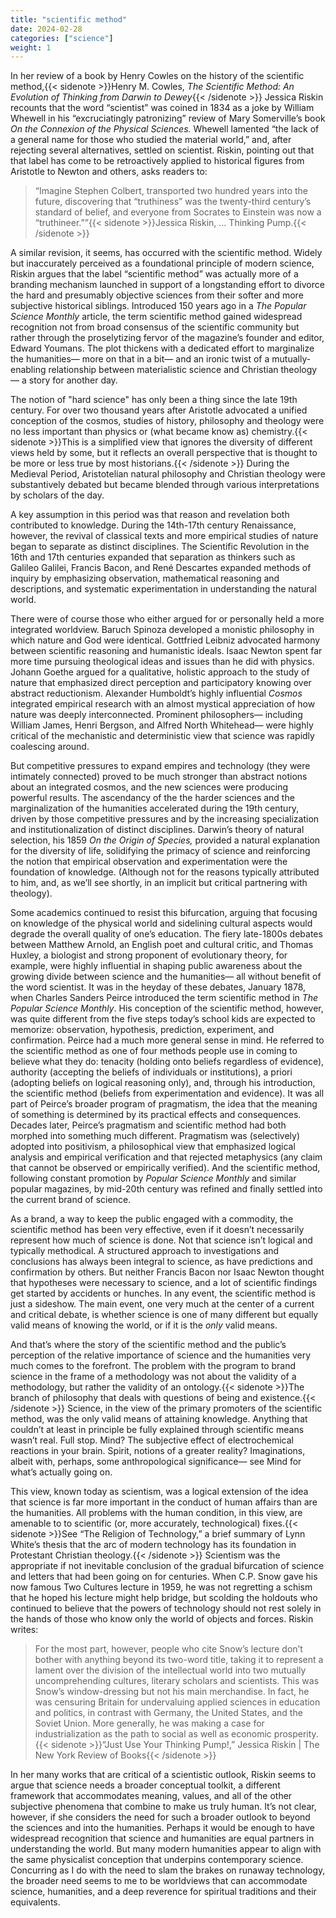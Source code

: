 ```yaml
---
title: "scientific method"
date: 2024-02-28
categories: ["science"]
weight: 1
---
```



In her review of a book by Henry Cowles on the history of the scientific method,{{< sidenote >}}Henry M. Cowles, *The Scientific Method: An Evolution of Thinking from Darwin to Dewey*{{< /sidenote >}} Jessica Riskin recounts that the word “scientist” was coined in 1834 as a joke by William Whewell in his “excruciatingly patronizing” review of Mary Somerville’s book *On the Connexion of the Physical Sciences.* Whewell lamented “the lack of a general name for those who studied the material world,” and, after rejecting several alternatives, settled on scientist. Riskin, pointing out that that label has come to be retroactively applied to historical figures from Aristotle to Newton and others, asks readers to:

> “Imagine Stephen Colbert, transported two hundred years into the future, discovering that “truthiness” was the twenty-third century’s standard of belief, and everyone from Socrates to Einstein was now a “truthineer.””{{< sidenote >}}Jessica Riskin, … Thinking Pump.{{< /sidenote >}}

A similar revision, it seems, has occurred with the scientific method. Widely but inaccurately perceived as a foundational principle of modern science, Riskin argues that the label “scientific method” was actually more of a branding mechanism launched in support of a longstanding effort to divorce the hard and presumably objective sciences from their softer and more subjective historical siblings. Introduced 150 years ago in a *The Popular Science Monthly* article, the term scientific method gained widespread recognition not from broad consensus of the scientific community but rather through the proselytizing fervor of the magazine’s founder and editor, Edward Youmans. The plot thickens with a dedicated effort to marginalize the humanities— more on that in a bit— and an ironic twist of a mutually-enabling relationship between materialistic science and Christian theology— a story for another day. 

The notion of "hard science" has only been a thing since the late 19th century. For over two thousand years after Aristotle advocated a unified conception of the cosmos, studies of history, philosophy and theology were no less important than physics or (what became know as) chemistry.{{< sidenote >}}This is a simplified view that ignores the diversity of different views held by some, but it reflects an overall perspective that is thought to be more or less true by most historians.{{< /sidenote >}}  During the Medieval Period, Aristotelian natural philosophy and Christian theology were substantively debated but became blended through various interpretations by scholars of the day. 

A key assumption in this period was that reason and revelation both contributed to knowledge.  During the 14th-17th century Renaissance, however, the revival of classical texts and more empirical studies of nature began to separate as distinct disciplines. The Scientific Revolution in the 16th and 17th centuries expanded that separation as thinkers such as Galileo Galilei, Francis Bacon, and René Descartes expanded methods of inquiry by emphasizing observation, mathematical reasoning and descriptions, and systematic experimentation in understanding the natural world. 

There were of course those who either argued for or personally held a more  integrated worldview. Baruch Spinoza developed a monistic philosophy in which nature and God were identical. Gottfried Leibniz advocated harmony between scientific reasoning and humanistic ideals. Isaac Newton spent far more time pursuing theological ideas and issues than he did with physics. Johann Goethe argued for a qualitative, holistic approach to the study of nature that emphasized direct perception and participatory knowing over abstract reductionism. Alexander Humboldt’s highly influential *Cosmos* integrated empirical research with an almost mystical appreciation of how nature was deeply interconnected. Prominent philosophers— including William James, Henri Bergson, and Alfred North Whitehead— were highly critical of the mechanistic and deterministic view that science was rapidly coalescing around.

But competitive pressures to expand empires and technology (they were intimately connected) proved to be much stronger than abstract notions about an integrated cosmos, and the new sciences were producing powerful results. The ascendancy of the the harder sciences and the marginalization of the humanities accelerated during the 19th century, driven by those competitive pressures and by the increasing specialization and institutionalization of distinct disciplines. Darwin’s theory of natural selection, his 1859 *On the Origin of Species,* provided a natural explanation for the diversity of life, solidifying the primacy of science  and reinforcing the notion that empirical observation and experimentation were the foundation of knowledge. (Although not for the reasons typically attributed to him, and, as we’ll see shortly, in an implicit but critical partnering with theology).  

Some academics continued to resist this bifurcation, arguing that focusing on knowledge of the physical world and sidelining cultural aspects would degrade the overall quality of one’s education. The fiery late-1800s debates between Matthew Arnold, an English poet and cultural critic, and Thomas Huxley, a biologist and strong proponent of evolutionary theory, for example, were highly influential in shaping public awareness about the growing divide between science and the humanities— all without benefit of the word scientist. It was in the heyday of these debates, January 1878, when Charles Sanders Peirce introduced the term scientific method in *The Popular Science Monthly*.  His conception of the scientific method, however, was quite different from the five steps today’s school kids are expected to memorize: observation, hypothesis, prediction, experiment, and confirmation. Peirce had a much more general sense in mind. He referred to the scientific method as one of four methods people use in coming to believe what they do: tenacity (holding onto beliefs regardless of evidence), authority (accepting the beliefs of individuals or institutions), a priori (adopting beliefs on logical reasoning only), and, through his introduction, the scientific method (beliefs from experimentation and evidence). It was all part of Peirce’s broader program of pragmatism, the idea that the meaning of something is determined by its practical effects and consequences.
Decades later, Peirce’s pragmatism and scientific method had both morphed into something much different. Pragmatism was (selectively) adopted into positivism, a philosophical view that emphasized logical analysis and empirical verification and that rejected metaphysics (any claim that cannot be observed or empirically verified). And the scientific method, following constant promotion by *Popular Science Monthly* and similar popular magazines, by mid-20th century was refined and finally settled into the current brand of science. 

As a brand, a way to keep the public engaged with a commodity, the scientific method has been very effective, even if it doesn’t necessarily represent how much of science is done. Not that science isn’t logical and typically methodical.  A structured approach to investigations and conclusions has always been integral to science, as have predictions and confirmation by others. But neither Francis Bacon nor Isaac Newton thought that hypotheses were necessary to science, and a lot of scientific findings get started by accidents or hunches. In any event, the scientific method is just a sideshow. The main event, one very much at the center of a current and critical debate, is whether science is one of many different but equally valid means of knowing the world, or if it is the *only* valid means.

And that’s where the story of the scientific method and the public’s perception of the relative importance of science and the humanities very much comes to the forefront. The problem with the program to brand science in the frame of a methodology was not about the validity of a methodology, but rather the validity of an ontology.{{< sidenote >}}The branch of philosophy that deals with questions of being and existence.{{< /sidenote >}}  Science, in the view of the primary promoters of the scientific method, was the only valid means of attaining knowledge.  Anything that couldn’t at least in principle be fully explained through scientific means wasn’t real. Full stop. Mind? The subjective effect of electrochemical reactions in your brain. Spirit, notions of a greater reality? Imaginations, albeit with, perhaps, some anthropological significance— see Mind for what’s actually going on. 

This view, known today as scientism, was a logical extension of the idea that science is far more important in the conduct of human affairs than are the humanities. All problems with the human condition, in this view, are amenable to to scientific (or, more accurately, technological) fixes.{{< sidenote >}}See “The Religion of Technology,” a brief summary of Lynn White’s thesis that the arc of modern technology has its foundation in Protestant Christian theology.{{< /sidenote >}} Scientism was the appropriate if not inevitable conclusion of the gradual bifurcation of science and letters that had been going on for centuries. When C.P. Snow gave his now famous Two Cultures lecture in 1959, he was not regretting a schism that he hoped his lecture might help bridge, but scolding the holdouts who continued to believe that the powers of technology should not rest solely in the hands of those who know only the world of objects and forces. Riskin writes:
> For the most part, however, people who cite Snow’s lecture don’t bother with anything beyond its two-word title, taking it to represent a lament over the division of the intellectual world into two mutually uncomprehending cultures, literary scholars and scientists. This was Snow’s window-dressing but not his main merchandise. In fact, he was censuring Britain for undervaluing applied sciences in education and politics, in contrast with Germany, the United States, and the Soviet Union. More generally, he was making a case for industrialization as the path to social as well as economic prosperity.{{< sidenote >}}“Just Use Your Thinking Pump!,” Jessica Riskin | The New York Review of Books{{< /sidenote >}}

In her many works that are critical of a scientistic outlook, Riskin seems to argue that science needs a broader conceptual toolkit, a different framework that accommodates meaning, values, and all of the other subjective phenomena that combine to make us truly human.  It’s not clear, however, if she considers the need for such a broader outlook to beyond the sciences and into the humanities. Perhaps it would be enough to have widespread recognition that science and humanities are equal partners in understanding the world.  But many modern humanities appear to align with the same physicalist conception that underpins contemporary science. Concurring as I do with the need to slam the brakes on runaway technology, the broader need seems to me to be worldviews that can accommodate science, humanities, and a deep reverence for spiritual traditions and their equivalents. 


